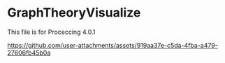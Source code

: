# GraphTheoryVisualize


This file is for Proceccing 4.0.1

https://github.com/user-attachments/assets/919aa37e-c5da-4fba-a479-27606fb45b0a
